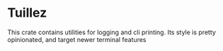 # Tuillez

This crate contains utilities for logging and cli printing. Its style is pretty opinionated, and target newer terminal features
